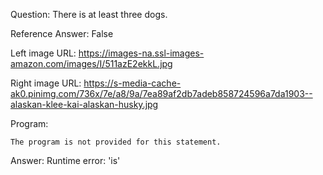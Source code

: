 Question: There is at least three dogs.

Reference Answer: False

Left image URL: https://images-na.ssl-images-amazon.com/images/I/511azE2ekkL.jpg

Right image URL: https://s-media-cache-ak0.pinimg.com/736x/7e/a8/9a/7ea89af2db7adeb858724596a7da1903--alaskan-klee-kai-alaskan-husky.jpg

Program:

```
The program is not provided for this statement.
```
Answer: Runtime error: 'is'

